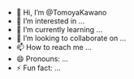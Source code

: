 - 👋 Hi, I’m @TomoyaKawano
- 👀 I’m interested in ...
- 🌱 I’m currently learning ...
- 💞️ I’m looking to collaborate on ...
- 📫 How to reach me ...
- 😄 Pronouns: ...
- ⚡ Fun fact: ...

<!---
TomoyaKawano/TomoyaKawano is a ✨ special ✨ repository because its `README.md` (this file) appears on your GitHub profile.
You can click the Preview link to take a look at your changes.
--->
